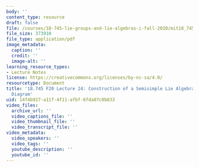 ```yaml
---
body: ''
content_type: resource
draft: false
file: /courses/18-745-lie-groups-and-lie-algebras-i-fall-2020/mit18_745_f20_lec24.pdf
file_size: 373910
file_type: application/pdf
image_metadata:
  caption: ''
  credit: ''
  image-alt: ''
learning_resource_types:
- Lecture Notes
license: https://creativecommons.org/licenses/by-nc-sa/4.0/
resourcetype: Document
title: '18.745 F20 Lecture 24: Construction of a Semisimple Lie Algebra from a Dynkin
  Diagram'
uid: 14f4b927-a11f-4f11-afbf-6fda07c0b833
video_files:
  archive_url: ''
  video_captions_file: ''
  video_thumbnail_file: ''
  video_transcript_file: ''
video_metadata:
  video_speakers: ''
  video_tags: ''
  youtube_description: ''
  youtube_id: ''
---
```

